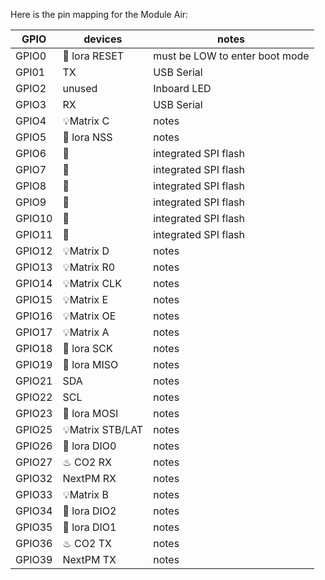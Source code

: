 Here is the pin mapping for the Module Air:

|GPIO| devices | notes |
|----|-----|-----|
|GPIO0|📶 lora RESET| must be LOW to enter boot mode|
|GPI01| TX | USB Serial |
|GPIO2| unused | Inboard LED |
|GPIO3| RX | USB Serial |
|GPIO4| 💡Matrix C | notes |
|GPIO5| 📶 lora NSS | notes |
|GPIO6| &#x1F6D1;	 | integrated SPI flash |
|GPIO7| &#x1F6D1; | integrated SPI flash |
|GPIO8| &#x1F6D1; | integrated SPI flash |
|GPIO9| &#x1F6D1; | integrated SPI flash |
|GPIO10| &#x1F6D1; | integrated SPI flash |
|GPIO11| &#x1F6D1; | integrated SPI flash |
|GPIO12| 💡Matrix D | notes |
|GPIO13| 💡Matrix R0 | notes |
|GPIO14| 💡Matrix CLK | notes |
|GPIO15| 💡Matrix E | notes |
|GPIO16| 💡Matrix OE | notes |
|GPIO17| 💡Matrix A | notes |
|GPIO18| 📶 lora SCK | notes |
|GPIO19| 📶 lora MISO | notes |
|GPIO21| SDA | notes |
|GPIO22| SCL | notes |
|GPIO23| 📶 lora MOSI | notes |
|GPIO25| 💡Matrix STB/LAT | notes |
|GPIO26| 📶 lora DIO0 | notes |
|GPIO27| ♨ CO2 RX | notes |
|GPIO32| NextPM RX | notes |
|GPIO33| 💡Matrix B | notes |
|GPIO34| 📶 lora DIO2 | notes |
|GPIO35| 📶 lora DIO1 | notes |
|GPIO36| ♨ CO2 TX  | notes |
|GPIO39| NextPM TX | notes |


